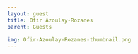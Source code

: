 ```yaml
---
layout: guest
title: Ofir Azoulay-Rozanes
parent: Guests

img: Ofir-Azoulay-Rozanes-thumbnail.png
---
```






